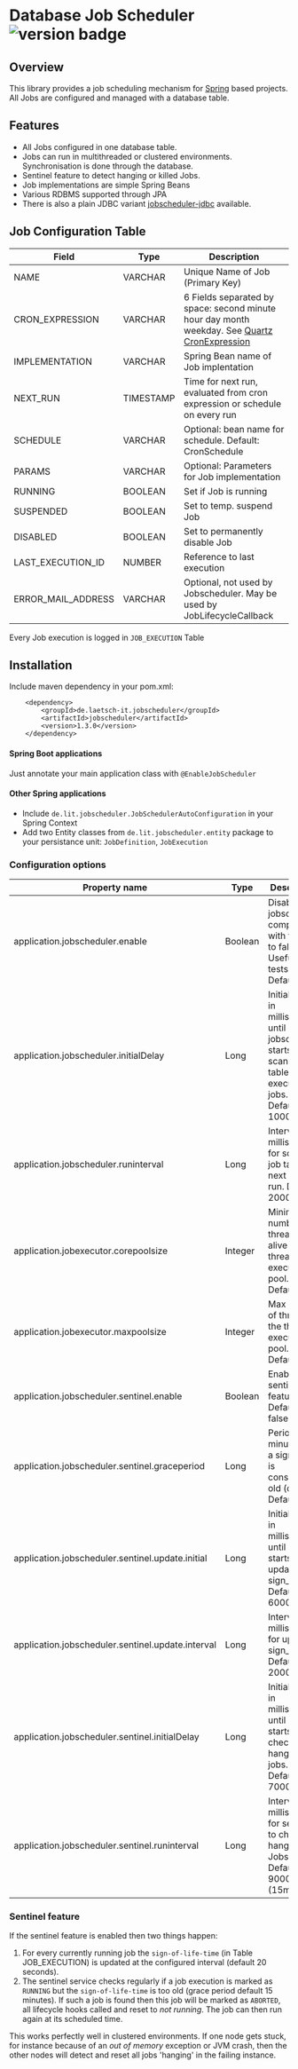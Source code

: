 # Database Job Scheduler ![version badge](https://img.shields.io/maven-central/v/de.laetsch-it.jobscheduler/jobscheduler?label=latest%20version)

## Overview
This library provides a job scheduling mechanism for 
[Spring](https://spring.io) based projects. All Jobs are
configured and managed with a database table. 

## Features

- All Jobs configured in one database table.
- Jobs can run in multithreaded or clustered environments. 
  Synchronisation is done through the database.
- Sentinel feature to detect hanging or killed Jobs.
- Job implementations are simple Spring Beans
- Various RDBMS supported through JPA
- There is also a plain JDBC variant [jobscheduler-jdbc](jobscheduler-jdbc) available.

## Job Configuration Table

| Field           | Type     | Description |
| --------------- | -------- | ----------- |
| NAME            | VARCHAR  | Unique Name of Job (Primary Key) |
| CRON_EXPRESSION | VARCHAR  | 6 Fields separated by space: second minute hour day month weekday. See [Quartz CronExpression](http://www.quartz-scheduler.org/api/2.3.0/org/quartz/CronExpression.html) |
| IMPLEMENTATION  | VARCHAR  | Spring Bean name of Job implentation |
| NEXT_RUN        | TIMESTAMP| Time for next run, evaluated from cron expression or schedule on every run |
| SCHEDULE        | VARCHAR  | Optional: bean name for schedule. Default: CronSchedule |
| PARAMS          | VARCHAR  | Optional: Parameters for Job implementation |
| RUNNING         | BOOLEAN  | Set if Job is running |
| SUSPENDED       | BOOLEAN  | Set to temp. suspend Job |
| DISABLED        | BOOLEAN  | Set to permanently disable Job |
| LAST_EXECUTION_ID| NUMBER  | Reference to last execution |
| ERROR_MAIL_ADDRESS|VARCHAR | Optional, not used by Jobscheduler. May be used by JobLifecycleCallback |

Every Job execution is logged in `JOB_EXECUTION` Table

## Installation

Include maven dependency in your pom.xml:

   ```
       <dependency>
           <groupId>de.laetsch-it.jobscheduler</groupId>
           <artifactId>jobscheduler</artifactId>
           <version>1.3.0</version>
       </dependency>
   ```

#### Spring Boot applications
Just annotate your main application class with `@EnableJobScheduler`

#### Other Spring applications
- Include `de.lit.jobscheduler.JobSchedulerAutoConfiguration` in your Spring Context
- Add two Entity classes from `de.lit.jobscheduler.entity` package to your persistance unit: 
  `JobDefinition`, `JobExecution`

### Configuration options

| Property name                                  | Type    | Description                            |
| ---------------------------------------------- | ------- | -------------------------------------- |
| application.jobscheduler.enable                | Boolean | Disable jobscheduler completely with this set to false. Useful for tests. Default: true |
| application.jobscheduler.initialDelay          | Long    | Initial delay in milliseconds until jobscheduler starts scanning job table and executing jobs. Default: 10000 |
| application.jobscheduler.runinterval           | Long    | Interval in milliseconds for scanning job table for next due run. Default: 20000 |
| application.jobexecutor.corepoolsize           | Integer | Minimum number of threads kept alive in the thread execution pool. Default: 1 |
| application.jobexecutor.maxpoolsize            | Integer | Max number of threads in the thread execution pool. Default: 4 |
| application.jobscheduler.sentinel.enable       | Boolean | Enable sentinel feature. Default: false |
| application.jobscheduler.sentinel.graceperiod  | Long    | Period in minutes until a sign_of_life is considered old (dead). Default: 15 |
| application.jobscheduler.sentinel.update.initial | Long  | Initial delay in milliseconds until sentinel starts updating sign_of_life. Default: 60000 |
| application.jobscheduler.sentinel.update.interval | Long | Interval in milliseconds for updating sign_of_life. Default: 20000 |
| application.jobscheduler.sentinel.initialDelay | Long    | Initial delay in milliseconds until sentinel starts checking for hanging jobs. Default: 70000 |
| application.jobscheduler.sentinel.runinterval  | Long    | Interval in milliseconds for sentinel to check for hanging Jobs. Default: 900000 (15m) |

### Sentinel feature

If the sentinel feature is enabled then two things happen:

1. For every currently running job the `sign-of-life-time` (in Table JOB_EXECUTION) is updated at 
   the configured interval (default 20 seconds).
2. The sentinel service checks regularly if a job execution is marked as `RUNNING` but the `sign-of-life-time`
   is too old (grace period default 15 minutes). If such a job is found then this job will be marked as
   `ABORTED`, all lifecycle hooks called and reset to *not running*. The job can then run again at its
   scheduled time.

This works perfectly well in clustered environments. If one node gets stuck, for instance because of
an *out of memory* exception or JVM crash, then the other nodes will detect and reset all jobs 'hanging'
in the failing instance.

